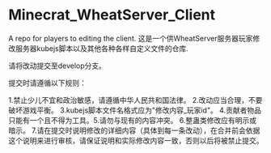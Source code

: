 # Minecrat_WheatServer_Client
 A repo for players to editing the client.
 这是一个供WheatServer服务器玩家修改服务器kubejs脚本以及其他各种各样自定义文件的仓库.

请将改动提交至develop分支。

提交时请遵循以下规则：

1.禁止少儿不宜和政治敏感，请遵循中华人民共和国法律。
2.改动应当合理，不要破坏游戏平衡。
3.kubejs脚本文件名格式应为"修改内容_玩家id"。
4.贡献者物品只能有一个且不得为工具。5.请勿与现有的内容冲突。
6.整蛊类修改应有明示或暗示。
7.请在提交时说明修改的详细内容（具体到每一条改动），在合并前会依据这个说明来进行审核，请保证说明和实际修改内容一致，否则以后将被禁止提交。